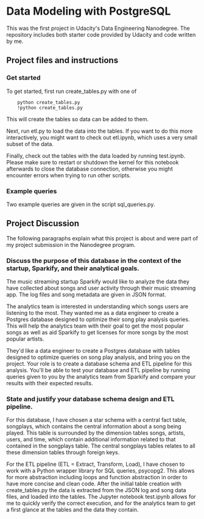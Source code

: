 # Data Modeling with PostgreSQL

This was the first project in Udacity's Data Engineering Nanodegree. The repository includes both starter code provided by Udacity
and code written by me.

## Project files and instructions

### Get started

To get started, first run create_tables.py with one of

        python create_tables.py
        !python create_tables.py

This will create the tables so data can be added to them.

Next, run etl.py to load the data into the tables. If you want to do this more interactively, you might want to check out etl.ipynb, which uses a very small subset of the data.

Finally, check out the tables with the data loaded by running test.ipynb. Please make sure to restart or shutdown the kernel for this notebook afterwards to close the database connection, otherwise you might encounter errors when trying to run other scripts.

### Example queries

Two example queries are given in the script sql_queries.py.

## Project Discussion

The following paragraphs explain what this project is about and were part of my project submission in the Nanodegree program.

###    Discuss the purpose of this database in the context of the startup, Sparkify, and their analytical goals.

The music streaming startup Sparkify would like to analyze the data they have collected about songs and user activity through their music streaming app. The log files and song metadata are given in JSON format.

The analytics team is interested in understanding which songs users are listening to the most. They wanted me as a data engineer to create a Postgres database designed to optimize their song play analysis queries. This will help the analytics team with their goal to get the most popular songs as well as aid Sparkify to get licenses for more songs by the most popular artists.

They'd like a data engineer to create a Postgres database with tables designed to optimize queries on song play analysis, and bring you on the project. Your role is to create a database schema and ETL pipeline for this analysis. You'll be able to test your database and ETL pipeline by running queries given to you by the analytics team from Sparkify and compare your results with their expected results.

###    State and justify your database schema design and ETL pipeline.

For this database, I have chosen a star schema with a central fact table, songplays, which contains the central information about a song being played. This table is surrounded by the dimension tables songs, artists, users, and time, which contain additional information related to that contained in the songplays table. The central songplays tables relates to all these dimension tables through foreign keys.

For the ETL pipeline (ETL = Extract, Transform, Load), I have chosen to work with a Python wrapper library for SQL queries, psycopg2. This allows for more abstraction including loops and function abstraction in order to have more concise and clean code.
After the initial table creation with create_tables.py the data is extracted from the JSON log and song data files, and loaded into the tables. The Jupyter notebook test.ipynb allows for me to quickly verify the correct execution, and for the analytics team to get a first glance at the tables and the data they contain.
